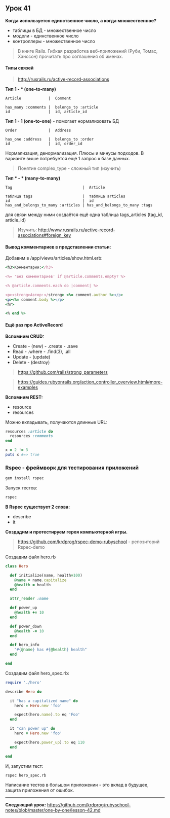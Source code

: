 ## Урок 41

**Когда используется единственное число, а когда множественное?**

- таблицы в БД - множественное число
- модели - единственное число
- контроллеры - множественное число

> В книге Rails. Гибкая разработка веб-приложений (Руби, Томас, Хэнссон) прочитать про соглашения об именах.

#### Типы связей

> http://rusrails.ru/active-record-associations

**Тип 1 - * (one-to-many)**

```text
Article            |  Comment

has_many :comments |  belongs_to :article
id                 |  id, article_id
```

**Тип 1 - 1 (one-to-one)** - помогает нормализовать БД

```text
Order              |  Address

has_one :address   |  belongs_to :order
id                 |  id, order_id
```

Нормализация, денормализация. Плюсы и минусы подходов. В варианте выше потребуется ещё 1 запрос к базе данных.

> Понятие complex_type - сложный тип (изучить)

**Тип * - * (many-to-many)**

```text
Tag                               |  Article

таблица tags                      |  таблица articles
id                                |  id
has_and_belongs_to_many :articles | has_and_belongs_to_many :tags
```

для связи между ними создаётся ещё одна таблица tags_articles (tag_id, article_id)

> Изучить: http://www.rusrails.ru/active-record-associations#foreign_key

#### Вывод комментариев в представлении статьи:

Добавим в /app/views/articles/show.html.erb:

```ruby
<h3>Комментарии:</h3>

<%= 'Без комментариев' if @article.comments.empty? %>

<% @article.comments.each do |comment| %>

<p><strong>Автор:</strong> <%= comment.author %></p>
<p><%= comment.body %></p>
<hr>

<% end %>
```

#### Ещё раз про ActiveRecord

**Вспомним CRUD:**

- Create - (new) - .create - .save
- Read - .where - .find(3), .all
- Update - (update)
- Delete - (destroy)

> https://github.com/rails/strong_parameters

> https://guides.rubyonrails.org/action_controller_overview.html#more-examples

**Вспомним REST:**

- resource
- resources

Можно вкладывать, получаются длинные URL:

```ruby
resources :article do
  resources :comments
end
```

```ruby
x = 2 != 3
puts x #=> true
```

### Rspec - фреймворк для тестирования приложений

```bash
gem install rspec
```

Запуск тестов:

```bash
rspec
```

**В Rspec существует 2 слова:**

- describe
- it

**Создадим и протестируем героя компьютерной игры.**

> https://github.com/krdprog/rspec-demo-rubyschool - репозиторий Rspec-demo

Создадим файл hero.rb

```ruby
class Hero

  def initialize(name, health=100)
    @name = name.capitalize
    @health = health
  end

  attr_reader :name

  def power_up
    @health += 10
  end

  def power_down
    @health -= 10
  end

  def hero_info
    "#{@name} has #{@health} health"
  end

end
```

Создадим файл hero_spec.rb:

```ruby
require './hero'

describe Hero do

  it "has a capitalized name" do
    hero = Hero.new 'foo'

    expect(hero.name).to eq 'Foo'
  end

  it "can power up" do
    hero = Hero.new 'foo'

    expect(hero.power_up).to eq 110
  end

end
```

И, запустим тест:

```bash
rspec hero_spec.rb
```

Написание тестов в большом приложении - это вклад в будущее, защита приложения от ошибок.

---
**Следующий урок:**  https://github.com/krdprog/rubyschool-notes/blob/master/one-by-one/lesson-42.md
